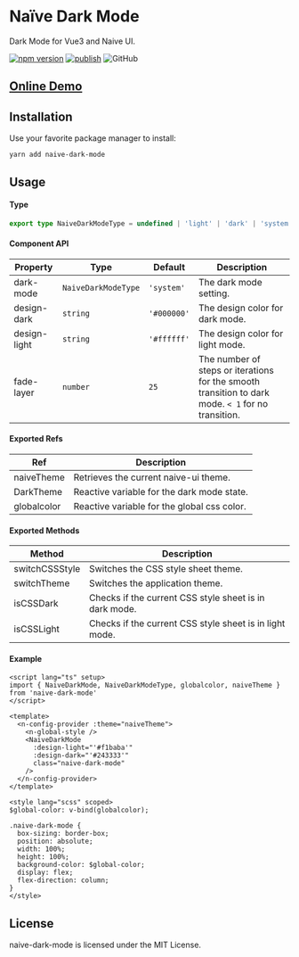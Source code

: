 # Naïve Dark Mode
Dark Mode for Vue3 and Naive UI.

[![npm version](https://badge.fury.io/js/naive-dark-mode.svg)](https://badge.fury.io/js/naive-dark-mode)
[![publish](https://github.com/Tohrusky/naive-dark-mode/actions/workflows/publish.yml/badge.svg)](https://github.com/Tohrusky/naive-dark-mode/actions/workflows/publish.yml)
![GitHub](https://img.shields.io/github/license/Tohrusky/naive-dark-mode)


## [Online Demo](https://naive-dark-mode.tohru.top/)


## Installation
Use your favorite package manager to install:

```shell
yarn add naive-dark-mode
```


## Usage
#### Type
```typescript
export type NaiveDarkModeType = undefined | 'light' | 'dark' | 'system'
```


#### Component API

| Property       | Type                  | Default        | Description                                                                                        |
| ------------ | ---------------------- | -------------- |----------------------------------------------------------------------------------------------------|
| dark-mode     | `NaiveDarkModeType`    | `'system'`     | The dark mode setting.                                                                             |
| design-dark   | `string`               | `'#000000'`    | The design color for dark mode.                                                                    |
| design-light  | `string`               | `'#ffffff'`    | The design color for light mode.                                                                   |
| fade-layer    | `number`               | `25`           | The number of steps or iterations for the smooth transition to dark mode. `< 1` for no transition. |


#### Exported Refs

| Ref           | Description                                                  |
| ------------- | ------------------------------------------------------------ |
| naiveTheme    | Retrieves the current naive-ui theme.                        |
| DarkTheme     | Reactive variable for the dark mode state.                   |
| globalcolor   | Reactive variable for the global css color.                  |


#### Exported Methods

| Method           | Description                                                  |
| ---------------- | ------------------------------------------------------------ |
| switchCSSStyle   | Switches the CSS style sheet theme.                          |
| switchTheme      | Switches the application theme.                              |
| isCSSDark        | Checks if the current CSS style sheet is in dark mode.       |
| isCSSLight       | Checks if the current CSS style sheet is in light mode.      |


#### Example

```vue
<script lang="ts" setup>
import { NaiveDarkMode, NaiveDarkModeType, globalcolor, naiveTheme } from 'naive-dark-mode'
</script>

<template>
  <n-config-provider :theme="naiveTheme">
    <n-global-style />
    <NaiveDarkMode
      :design-light="'#f1baba'"
      :design-dark="'#243333'"
      class="naive-dark-mode"
    />
  </n-config-provider>
</template>

<style lang="scss" scoped>
$global-color: v-bind(globalcolor);

.naive-dark-mode {
  box-sizing: border-box;
  position: absolute;
  width: 100%;
  height: 100%;
  background-color: $global-color;
  display: flex;
  flex-direction: column;
}
</style>
```

## License
naive-dark-mode is licensed under the MIT License.